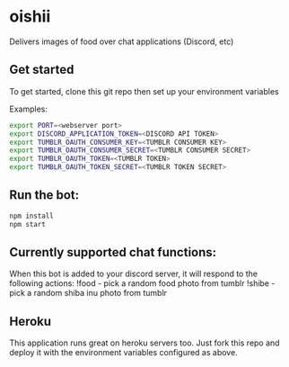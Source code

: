 # oishii
Delivers images of food over chat applications (Discord, etc)

## Get started
To get started, clone this git repo then set up your environment variables

Examples:

```bash
export PORT=<webserver port>
export DISCORD_APPLICATION_TOKEN=<DISCORD API TOKEN>
export TUMBLR_OAUTH_CONSUMER_KEY=<TUMBLR CONSUMER KEY>
export TUMBLR_OAUTH_CONSUMER_SECRET=<TUMBLR CONSUMER SECRET>
export TUMBLR_OAUTH_TOKEN=<TUMBLR TOKEN>
export TUMBLR_OAUTH_TOKEN_SECRET=<TUMBLR TOKEN SECRET>
```

## Run the bot:
```bash
npm install
npm start
```

## Currently supported chat functions:
When this bot is added to your discord server, it will respond to the following actions:
!food - pick a random food photo from tumblr
!shibe - pick a random shiba inu photo from tumblr

## Heroku
This application runs great on heroku servers too. Just fork this repo and deploy it with the environment variables configured as above.

